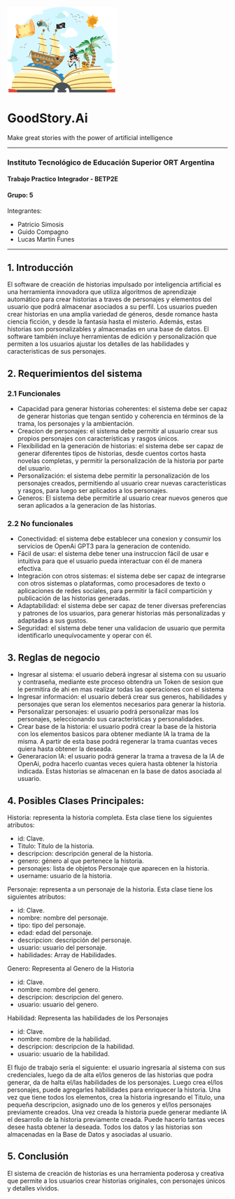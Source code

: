 ![alt text](https://github.com/psimosis/goodstory.ai/blob/develop/images/logo_goodstoryai.png?raw=true)
# GoodStory.Ai

Make great stories with the power of artificial intelligence
***
### Instituto Tecnológico de Educación Superior ORT Argentina 
#### Trabajo Practico Integrador - BETP2E
#### Grupo: 5

Integrantes:

- Patricio Simosis
- Guido Compagno
- Lucas Martin Funes

***

## 1. Introducción
El software de creación de historias impulsado por inteligencia artificial es una herramienta innovadora que utiliza algoritmos de aprendizaje automático para crear historias a traves de personajes y elementos del usuario que podrá almacenar asociados a su perfil.
Los usuarios pueden crear historias en una amplia variedad de géneros, desde romance hasta ciencia ficción, y desde la fantasía hasta el misterio. Además, estas historias son porsonalizables y almacenadas en una base de datos. El software también incluye herramientas de edición y personalización que permiten a los usuarios ajustar los detalles de las habilidades y caracteristicas de sus personajes.

## 2. Requerimientos del sistema

### 2.1 Funcionales

- Capacidad para generar historias coherentes: el sistema debe ser capaz de generar historias que tengan sentido y coherencia en términos de la trama, los personajes y la ambientación.
- Creacion de personajes: el sistema debe permitir al usuario crear sus propios personajes con características y rasgos únicos.
- Flexibilidad en la generación de historias: el sistema debe ser capaz de generar diferentes tipos de historias, desde cuentos cortos hasta novelas completas, y permitir la personalización de la historia por parte del usuario.
- Personalización: el sistema debe permitir la personalización de los personajes creados, permitiendo al usuario crear nuevas características y rasgos, para luego ser aplicados a los personajes.
- Generos: El sistema debe permitirle al usuario crear nuevos generos que seran aplicados a la generacion de las historias.
  
### 2.2 No funcionales

- Conectividad: el sistema debe establecer una conexion y consumir los servicios de OpenAi GPT3 para la generacion de contenido.
- Fácil de usar: el sistema debe tener una instruccion fácil de usar e intuitiva para que el usuario pueda interactuar con él de manera efectiva.
- Integración con otros sistemas: el sistema debe ser capaz de integrarse con otros sistemas o plataformas, como procesadores de texto o aplicaciones de redes sociales, para permitir la fácil compartición y publicación de las historias generadas.
- Adaptabilidad: el sistema debe ser capaz de tener diversas preferencias y patrones de los usuarios, para generar historias más personalizadas y adaptadas a sus gustos.
- Seguridad: el sistema debe tener una validacion de usuario que permita identificarlo unequívocamente y operar con él.

## 3. Reglas de negocio

- Ingresar al sistema: el usuario deberá ingresar al sistema con su usuario y contraseña, mediante este proceso obtendra un Token de sesion que le permitira de ahi en mas realizar todas las operaciones con el sistema
- Ingresar información: el usuario deberá crear sus generos, habilidades y personajes que seran los elementos necesarios para generar la historia.
- Personalizar personajes: el usuario podrá personalizar mas los personajes, seleccionando sus características y personalidades.
- Crear base de la historia: el usuario podrá crear la base de la historia con los elementos basicos para obtener mediante IA la trama de la misma. A partir de esta base podrá regenerar la trama cuantas veces quiera hasta obtener la deseada.
- Generaracion IA: el usuario podrá generar la trama a travesa de la IA de OpenAi, podra hacerlo cuantas veces quiera hasta obtener la historia indicada. Estas historias se almacenan en la base de datos asociada al usuario.

## 4. Posibles Clases Principales:

Historia: representa la historia completa. Esta clase tiene los siguientes atributos:
- id: Clave.
- Titulo: Titulo de la historia.
- descripcion: descripción general de la historia.
- genero: género al que pertenece la historia.
- personajes: lista de objetos Personaje que aparecen en la historia.
- username: usuario de la historia.

Personaje: representa a un personaje de la historia. Esta clase tiene los siguientes atributos:
- id: Clave.
- nombre: nombre del personaje.
- tipo: tipo del personaje.
- edad: edad del personaje.
- descripcion: descripción del personaje.
- usuario: usuario del personaje.
- habilidades: Array de Habilidades.

Genero: Representa al Genero de la Historia
- id: Clave.
- nombre: nombre del genero.
- descripcion: descripcion del genero.
- usuario: usuario del genero.

Habilidad: Representa las habilidades de los Personajes
- id: Clave.
- nombre: nombre de la habilidad.
- descripcion: descripcion de la habilidad.
- usuario: usuario de la habilidad.

El flujo de trabajo sería el siguiente: el usuario ingresaría al sistema con sus credenciales, luego da de alta el/los generos de las historias que podra generar, da de halta el/las habilidades de los personajes. Luego crea el/los personajes, puede agregarles habilidades para enriquecer la historia. Una vez que tiene todos los elementos, crea la historia ingresando el Titulo, una pequeña descripcion, asignado uno de los generos y el/los personajes previamente creados. Una vez creada la historia puede generar mediante IA el desarrollo de la historia previamente creada. Puede hacerlo tantas veces desee hasta obtener la deseada. Todos los datos y las historias son almacenadas en la Base de Datos y asociadas al usuario.

## 5. Conclusión
El sistema de creación de historias es una herramienta poderosa y creativa que permite a los usuarios crear historias originales, con personajes únicos y detalles vívidos.

